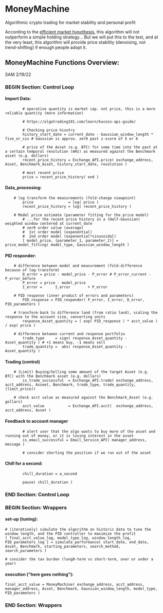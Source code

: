 # MoneyMachine
Algorithmic crypto trading for market stability and personal profit

According to the [efficient market hypothesis](https://www.investopedia.com/terms/e/efficientmarkethypothesis.asp), this algorithm will not outperform a simple holding strategy... But we will put this to the test, and at the very least, this algorithm will provide price stability (denoising, not trend-shifting) if enough people adopt it.

## MoneyMachine Functions Overview:
SAM 2/19/22

### BEGIN Section: Control Loop
#### Import Data:
            # operative quantity is market cap. not price, this is a more reliable quantity (more information)

            # https://algotrading101.com/learn/kucoin-api-guide/

            # Checking price hisotry
            history_start_date = current_date - Gaussian_window_length * five_or_six # Gaussian is approx. zer0 past z-score of 5 or 6

            # price of the Asset (e.g. BTC) for some time into the past at a certain temporal resolution (mHz) as measured against the Benchmark asset (e.g. dollars)
            recent_price_history = Exchange_API.price( exchange_address, Asset, Benchmark_Asset, history_start_date, resolution )

            # most recent price
            price = recent_price_history( end )
            
#### Data_processing:
        # log transform the measurements (fold-change viewpoint)
            price                = log( price )
            recent_price_history = log( recent_price_history )

        # Model price estimate (parameter fitting for the price model)
            # ...for the recent price history in a (Half-Gaussian) weighted window centered at current_date
            # zer0 order value (average)
            #  1st order model (exponential)
            #  2nd order model (exponential*sinusoidal)
            [ model_price, (parameter_1, parameter_2)] = price_model_fitting( model_type, Gaussian_window_length ) 

#### PID responder:
        # difference between model and measurement (fold-difference because of log-transform)
            D_error = price - model_price - P_error # P_error_current - P_error_before 
            P_error = price - model_price
            I_error =      I_error        + P_error

        # PID response (inner product of errors and parameters)
            PID_response = PID_responder( P_error, I_error, D_error, PID_parameters )

        # transform back to difference land (from ratio land), scaling the response to the account size, converting units
            response_Asset_quantity = ( exp( PID_response ) * acct_value ) / exp( price )

        # difference between current and response portfolio
            trade_type     = sign( response_Asset_quantity - Asset_quantity ) # +1 means buy, -1 means sell
            trade_quantity =  abs( response_Asset_quantity - Asset_quantity )
            
#### Trading (control)
        # (Limit) Buying/Selling some amount of the target Asset (e.g. BTC) with the Benchmark asset (e.g. dollars)
            is_trade_successful  = Exchange_API.trade( exchange_address, acct_address, Asseet, Benchmark, trade_type, trade_quantity, (limit_price))

        # check acct value as measured against the Benchmark_Asset (e.g. gollars)
            acct_value           = Exchange_API.acct(  exchange_address, acct_address, Asset )

#### Feedback to account manager
            # alert user that the algo wants to buy more of the asset and running out of money, or it is losing interest in the asset
            is_email_successful = Email_Service_API( manager_address, message )
            
            # consider shorting the position if we run out of the asset

#### Chill for a second:
            chill_duration = a_second
        
            pause( chill_duration )
        
### END Section: Control Loop

### BEGIN Section: Wrappers

#### set-up (tuning):
    # (iteratively) simulate the algorithm on historic data to tune the window length, and the PID controller to maximize the profit
    [ final_acct_value_log, model_type_log, window_length_log, PID_parameters_log ] = simulate_performance( start_date, end_date, Asset, Benchmark, starting_parameters, search_method, search_parameters )
    
    # consider the tax burden (long0-term vs short-term, over or under a year)

#### execution ("here goes nothing"):
    final_acct_value = MoneyMachine( exchange_address, acct_address, manager_address, Asset, Benchmark, Gaussian_window_length, model_type, PID_parameters )

### END Section: Wrappers

